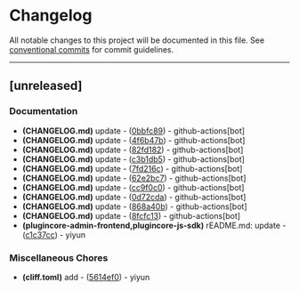 # Changelog

All notable changes to this project will be documented in this file. See [conventional commits](https://www.conventionalcommits.org/) for commit guidelines.

---
## [unreleased]

### Documentation

- **(CHANGELOG.md)** update - ([0bbfc89](https://github.com/yiyungent/PluginCore/commit/0bbfc8955b7f6338db2125c78ec250e9eeeadcce)) - github-actions[bot]
- **(CHANGELOG.md)** update - ([4f6b47b](https://github.com/yiyungent/PluginCore/commit/4f6b47b3f86bfce4a8f660166837a7322c568d78)) - github-actions[bot]
- **(CHANGELOG.md)** update - ([82fd182](https://github.com/yiyungent/PluginCore/commit/82fd182007362e8877c03ae2e1a496ed762825ae)) - github-actions[bot]
- **(CHANGELOG.md)** update - ([c3b1db5](https://github.com/yiyungent/PluginCore/commit/c3b1db5b918b6342d5a730ce2eac7552d39e3715)) - github-actions[bot]
- **(CHANGELOG.md)** update - ([7fd216c](https://github.com/yiyungent/PluginCore/commit/7fd216cde264fb9f0481db81117ece8fe374d5ab)) - github-actions[bot]
- **(CHANGELOG.md)** update - ([62e2bc7](https://github.com/yiyungent/PluginCore/commit/62e2bc766ce85f51459ae18c29c3bfef5c7ee64f)) - github-actions[bot]
- **(CHANGELOG.md)** update - ([cc9f0c0](https://github.com/yiyungent/PluginCore/commit/cc9f0c01cf176eae07c24ee1cfc9fa96778be614)) - github-actions[bot]
- **(CHANGELOG.md)** update - ([0d72cda](https://github.com/yiyungent/PluginCore/commit/0d72cdae09f22c50b2a64a4e14ae3bf16e2fdfc8)) - github-actions[bot]
- **(CHANGELOG.md)** update - ([868a40b](https://github.com/yiyungent/PluginCore/commit/868a40b1b79ab35967fdf46d34a6c6c8f2a33ba1)) - github-actions[bot]
- **(CHANGELOG.md)** update - ([8fcfc13](https://github.com/yiyungent/PluginCore/commit/8fcfc13f80d00b12989cc4981a26d36f3baaccef)) - github-actions[bot]
- **(plugincore-admin-frontend,plugincore-js-sdk)** rEADME.md: update - ([c1c37cc](https://github.com/yiyungent/PluginCore/commit/c1c37cc3799c3ae354e2d9f5092fa269c467cc38)) - yiyun

### Miscellaneous Chores

- **(cliff.toml)** add - ([5614ef0](https://github.com/yiyungent/PluginCore/commit/5614ef024d644349095e19a0016bb23d989b0c90)) - yiyun

<!-- generated by git-cliff -->
